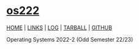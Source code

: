 # [os222](https://jasmineindira.github.io/os222/)

[HOME](.) | [LINKS](https://jasmineindira.github.io/os222/LINKS/) | [LOG](TXT/mylog.txt) | [TARBALL](https://os.vlsm.org/Log/jasmineindira.tar.bz2.txt) | [GITHUB](https://github.com/jasmineindira/os222)

Operating Systems 2022-2 (Odd Semester 22/23)
